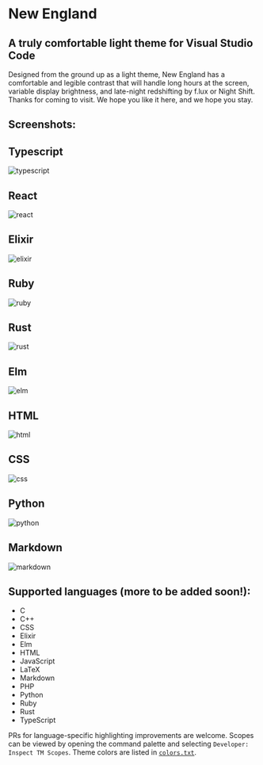 # New England
## A truly comfortable light theme for Visual Studio Code

Designed from the ground up as a light theme, New England has a comfortable and legible contrast that will handle long hours at the screen, variable display brightness, and late-night redshifting by f.lux or Night Shift. Thanks for coming to visit. We hope you like it here, and we hope you stay.

## Screenshots:

## Typescript
![typescript](./images/typescript.png)
     
## React
![react](./images/react.png)

## Elixir
![elixir](./images/elixir.png)

## Ruby
![ruby](./images/ruby.png)

## Rust
![rust](./images/rust.png)

## Elm
![elm](./images/elm.png)

## HTML
![html](./images/html.png)

## CSS
![css](./images/css.png)

## Python
![python](./images/python.png)

## Markdown
![markdown](./images/markdown.png)

## Supported languages (more to be added soon!):

- C
- C++
- CSS
- Elixir
- Elm
- HTML
- JavaScript
- LaTeX
- Markdown
- PHP
- Python
- Ruby
- Rust
- TypeScript

PRs for language-specific highlighting improvements are welcome. Scopes can be viewed by opening the command palette and selecting `Developer: Inspect TM Scopes`. Theme colors are listed in [`colors.txt`](./colors.txt).
